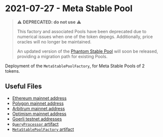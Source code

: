 # 2021-07-27 - Meta Stable Pool

> ⚠️ **DEPRECATED: do not use** ⚠️
>
> This factory and associated Pools have been deprecated due to numerical issues when one of the token depegs. Additionally, price oracles will no longer be maintained.
>
> An updated version of the [Phantom Stable Pool](../20211208-stable-phantom-pool) will soon be released, providing a migration path for existing Pools.

Deployment of the `MetaStablePoolFactory`, for Meta Stable Pools of 2 tokens.

## Useful Files

- [Ethereum mainnet address](./output/mainnet.json)
- [Polygon mainnet address](./output/polygon.json)
- [Arbitrum mainnet address](./output/arbitrum.json)
- [Optimism mainnet address](./output/optimism.json)
- [Goerli testnet addresses](./output/goerli.json)
- [`QueryProcessor` artifact](./artifact/QueryProcessor.json)
- [`MetaStablePoolFactory` artifact](./artifact/MetaStablePoolFactory.json)
